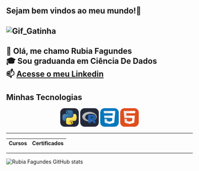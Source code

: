 ## Sejam bem vindos ao meu mundo!👋

![Gif_Gatinha](https://media.tenor.com/T8KOdP8iV7oAAAAM/typing-computer.gif)
---------------------

💁 Olá, me chamo Rubia Fagundes</br>
🎓 Sou graduanda em Ciência De Dados </br>
📫 [Acesse o meu Linkedin](www.linkedin.com/in/rubia-fagundes) </br>
------------

## Minhas Tecnologias

<p align="center">
<img src="https://github.com/tandpfun/skill-icons/raw/main/icons/Python-Dark.svg" width="50px">
<img src="https://github.com/tandpfun/skill-icons/raw/main/icons/R-Dark.svg" width="50px">
<img src="https://github.com/tandpfun/skill-icons/raw/main/icons/CSS.svg" width="50px">
<img src="https://github.com/tandpfun/skill-icons/raw/main/icons/HTML.svg" width="50px">
</p>

------------------------------------------------------------
| Cursos | Certificados |
| ------ | ------------ |         
          
-------------------------------------------------------------
![Rubia Fagundes GitHub stats](https://github-readme-stats.vercel.app/api?username=ru-fagundes&show_icons=true&theme=radical)

<!--
**ru-fagundes/ru-fagundes** is a ✨ _special_ ✨ repository because its `README.md` (this file) appears on your GitHub profile.

Here are some ideas to get you started:

- 🔭 I’m currently working on ...
- 🌱 I’m currently learning ...
- 👯 I’m looking to collaborate on ...
- 🤔 I’m looking for help with ...
- 💬 Ask me about ...
- 📫 How to reach me: ...
- 😄 Pronouns: ...
- ⚡ Fun fact: ...
-->
